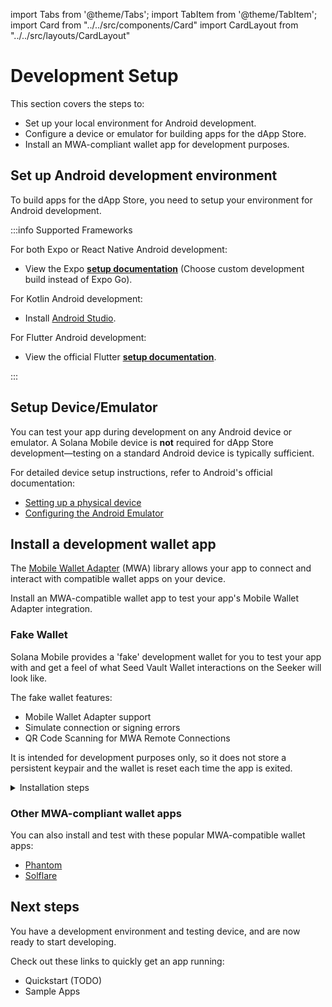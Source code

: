 import Tabs from '@theme/Tabs';
import TabItem from '@theme/TabItem';
import Card from "../../src/components/Card"
import CardLayout from "../../src/layouts/CardLayout"

# Development Setup

This section covers the steps to:
- Set up your local environment for Android development.
- Configure a device or emulator for building apps for the dApp Store.
- Install an MWA-compliant wallet app for development purposes.


## Set up Android development environment

To build apps for the dApp Store, you need to setup your environment for Android development.

:::info Supported Frameworks

<Tabs>
<TabItem value="Expo / React Native" label="Expo / React Native">

For both Expo or React Native Android development:
- View the Expo [**setup documentation**](https://docs.expo.dev/get-started/set-up-your-environment/?platform=android&device=physical&mode=development-build&buildEnv=local) (Choose custom development build instead of Expo Go).


</TabItem>
<TabItem value="Kotlin (Native)" label="Kotlin (Native)">

For Kotlin Android development:
- Install [Android Studio](https://developer.android.com/studio/install).

</TabItem>
<TabItem value="Flutter" label="Flutter">

For Flutter Android development:
- View the official Flutter [**setup documentation**](https://docs.flutter.dev/get-started/install/macos/mobile-android#configure-android-development).

</TabItem>
</Tabs>

:::

## Setup Device/Emulator

You can test your app during development on any Android device or emulator. A Solana Mobile device is **not** required for dApp Store development—testing on a standard Android device is typically sufficient.

For detailed device setup instructions, refer to Android's official documentation:

- [Setting up a physical device](https://developer.android.com/studio/run/device)
- [Configuring the Android Emulator](https://developer.android.com/studio/run/emulator)

## Install a development wallet app 

The [Mobile Wallet Adapter](/mobile-wallet-adapter/overview) (MWA) library allows your app to connect and interact with compatible wallet apps on your device. 

Install an MWA-compatible wallet app to test your app's Mobile Wallet Adapter integration.

### Fake Wallet

Solana Mobile provides a 'fake' development wallet for you to test your app with and get a feel of what Seed Vault Wallet interactions on the Seeker will look like.

The fake wallet features:
- Mobile Wallet Adapter support
- Simulate connection or signing errors
- QR Code Scanning for MWA Remote Connections

It is intended for development purposes only, so it does not store a persistent keypair and the wallet is reset each time the app is exited.

<details>
<summary>Installation steps</summary>

1. Clone the Mobile Wallet Adapter repo, containing the `fakewallet` app from the [github repository](https://github.com/solana-mobile/mobile-wallet-adapter)

```
git clone https://github.com/solana-mobile/mobile-wallet-adapter.git
```

2. In Android Studio, `Open project > Navigate to the cloned directory > Select mobile-wallet-adapter/android/build.gradle`

3. After Android Studio finishes loading the project, select `fakewallet` in the build/run configuration dropdown in the top right

![fakewallet build](/img/fakewallet-install.png)

4. After it builds successfully, you should see the app on your connected Android device or emulator.

</details>

### Other MWA-compliant wallet apps

You can also install and test with these popular MWA-compatible wallet apps:
- [Phantom](https://phantom.com/)
- [Solflare](https://www.solflare.com/)

## Next steps

You have a development environment and testing device, and are now ready to start developing. 

Check out these links to quickly get an app running:
- Quickstart (TODO)
- Sample Apps




